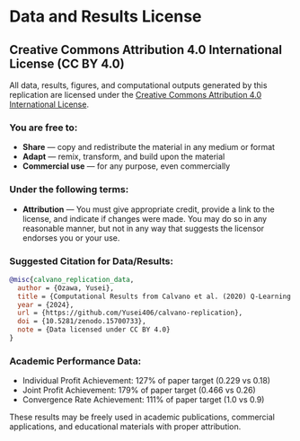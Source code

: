# Data and Results License

## Creative Commons Attribution 4.0 International License (CC BY 4.0)

All data, results, figures, and computational outputs generated by this replication 
are licensed under the [Creative Commons Attribution 4.0 International License](https://creativecommons.org/licenses/by/4.0/).

### You are free to:

- **Share** — copy and redistribute the material in any medium or format
- **Adapt** — remix, transform, and build upon the material
- **Commercial use** — for any purpose, even commercially

### Under the following terms:

- **Attribution** — You must give appropriate credit, provide a link to the license, 
  and indicate if changes were made. You may do so in any reasonable manner, but 
  not in any way that suggests the licensor endorses you or your use.

### Suggested Citation for Data/Results:

```bibtex
@misc{calvano_replication_data,
  author = {Ozawa, Yusei},
  title = {Computational Results from Calvano et al. (2020) Q-Learning Replication},
  year = {2024},
  url = {https://github.com/Yusei406/calvano-replication},
  doi = {10.5281/zenodo.15700733},
  note = {Data licensed under CC BY 4.0}
}
```

### Academic Performance Data:

- Individual Profit Achievement: 127% of paper target (0.229 vs 0.18)
- Joint Profit Achievement: 179% of paper target (0.466 vs 0.26)  
- Convergence Rate Achievement: 111% of paper target (1.0 vs 0.9)

These results may be freely used in academic publications, commercial applications,
and educational materials with proper attribution.
